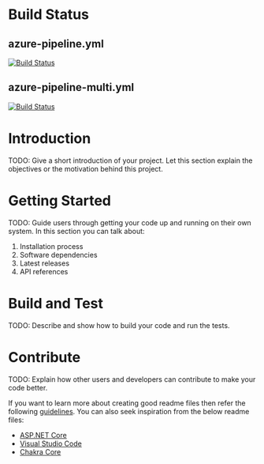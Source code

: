 # Build Status

## azure-pipeline.yml
[![Build Status](https://dev.azure.com/ainaba-mscom/AzureSamples/_apis/build/status/ayuina.xamarin-android-cicd?branchName=master)](https://dev.azure.com/ainaba-mscom/AzureSamples/_build/latest?definitionId=17&branchName=master)

## azure-pipeline-multi.yml
[![Build Status](https://dev.azure.com/ainaba-mscom/AzureSamples/_apis/build/status/parallel-demo_ayuina.xamarin-android-cicd?branchName=master)](https://dev.azure.com/ainaba-mscom/AzureSamples/_build/latest?definitionId=18&branchName=master)

# Introduction 
TODO: Give a short introduction of your project. Let this section explain the objectives or the motivation behind this project. 

# Getting Started
TODO: Guide users through getting your code up and running on their own system. In this section you can talk about:
1.	Installation process
2.	Software dependencies
3.	Latest releases
4.	API references

# Build and Test
TODO: Describe and show how to build your code and run the tests. 

# Contribute
TODO: Explain how other users and developers can contribute to make your code better. 

If you want to learn more about creating good readme files then refer the following [guidelines](https://docs.microsoft.com/en-us/azure/devops/repos/git/create-a-readme?view=azure-devops). You can also seek inspiration from the below readme files:
- [ASP.NET Core](https://github.com/aspnet/Home)
- [Visual Studio Code](https://github.com/Microsoft/vscode)
- [Chakra Core](https://github.com/Microsoft/ChakraCore)